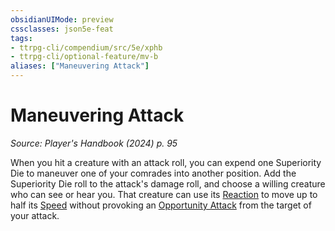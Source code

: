 ```yaml
---
obsidianUIMode: preview
cssclasses: json5e-feat
tags:
- ttrpg-cli/compendium/src/5e/xphb
- ttrpg-cli/optional-feature/mv-b
aliases: ["Maneuvering Attack"]
---
```

# Maneuvering Attack
*Source: Player's Handbook (2024) p. 95*  

When you hit a creature with an attack roll, you can expend one Superiority Die to maneuver one of your comrades into another position. Add the Superiority Die roll to the attack's damage roll, and choose a willing creature who can see or hear you. That creature can use its [Reaction](3-Mechanics/CLI/rules/variant-rules/reaction-xphb.md) to move up to half its [Speed](3-Mechanics/CLI/rules/variant-rules/speed-xphb.md) without provoking an [Opportunity Attack](3-Mechanics/CLI/rules/actions.md#Opportunity%20Attack) from the target of your attack.